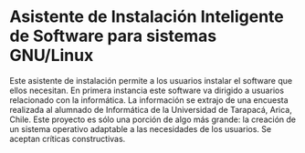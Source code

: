 Asistente de Instalación Inteligente
de Software para sistemas GNU/Linux
=================================

Este asistente de instalación permite a los usuarios instalar el software que ellos necesitan. En primera instancia este software va dirigido a usuarios relacionado con la informática. La información se extrajo de una encuesta realizada al alumnado de Informática de la Universidad de Tarapacá, Arica, Chile.
Este proyecto es sólo una porción de algo más grande: la creación de un sistema operativo adaptable a las necesidades de los usuarios.
Se aceptan críticas constructivas.